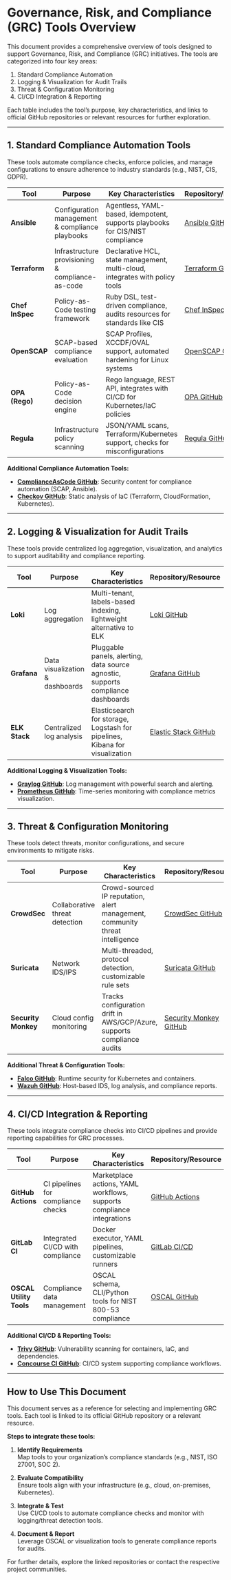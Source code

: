 # Governance, Risk, and Compliance (GRC) Tools Overview

This document provides a comprehensive overview of tools designed to support Governance, Risk, and Compliance (GRC) initiatives. The tools are categorized into four key areas:

1. Standard Compliance Automation  
2. Logging & Visualization for Audit Trails  
3. Threat & Configuration Monitoring  
4. CI/CD Integration & Reporting  

Each table includes the tool’s purpose, key characteristics, and links to official GitHub repositories or relevant resources for further exploration.

---

## 1. Standard Compliance Automation Tools

These tools automate compliance checks, enforce policies, and manage configurations to ensure adherence to industry standards (e.g., NIST, CIS, GDPR).

| Tool         | Purpose                                    | Key Characteristics                                                                 | Repository/Resource           |
|--------------|--------------------------------------------|--------------------------------------------------------------------------------------|-------------------------------|
| **Ansible**  | Configuration management & compliance playbooks | Agentless, YAML-based, idempotent, supports playbooks for CIS/NIST compliance      | [Ansible GitHub](https://github.com/ansible/ansible) |
| **Terraform**| Infrastructure provisioning & compliance-as-code | Declarative HCL, state management, multi-cloud, integrates with policy tools        | [Terraform GitHub](https://github.com/hashicorp/terraform) |
| **Chef InSpec** | Policy-as-Code testing framework         | Ruby DSL, test-driven compliance, audits resources for standards like CIS           | [Chef InSpec GitHub](https://github.com/inspec/inspec) |
| **OpenSCAP** | SCAP-based compliance evaluation            | SCAP Profiles, XCCDF/OVAL support, automated hardening for Linux systems           | [OpenSCAP GitHub](https://github.com/OpenSCAP/openscap) |
| **OPA (Rego)** | Policy-as-Code decision engine           | Rego language, REST API, integrates with CI/CD for Kubernetes/IaC policies         | [OPA GitHub](https://github.com/open-policy-agent/opa) |
| **Regula**   | Infrastructure policy scanning              | JSON/YAML scans, Terraform/Kubernetes support, checks for misconfigurations        | [Regula GitHub](https://github.com/fugue/regula) |

**Additional Compliance Automation Tools:**

- **[ComplianceAsCode GitHub](https://github.com/ComplianceAsCode/content)**: Security content for compliance automation (SCAP, Ansible).
- **[Checkov GitHub](https://github.com/bridgecrewio/checkov)**: Static analysis of IaC (Terraform, CloudFormation, Kubernetes).

---

## 2. Logging & Visualization for Audit Trails

These tools provide centralized log aggregation, visualization, and analytics to support auditability and compliance reporting.

| Tool       | Purpose                         | Key Characteristics                                                           | Repository/Resource                |
|------------|---------------------------------|-------------------------------------------------------------------------------|------------------------------------|
| **Loki**   | Log aggregation                 | Multi-tenant, labels-based indexing, lightweight alternative to ELK           | [Loki GitHub](https://github.com/grafana/loki) |
| **Grafana**| Data visualization & dashboards | Pluggable panels, alerting, data source agnostic, supports compliance dashboards | [Grafana GitHub](https://github.com/grafana/grafana) |
| **ELK Stack** | Centralized log analysis      | Elasticsearch for storage, Logstash for pipelines, Kibana for visualization   | [Elastic Stack GitHub](https://github.com/elastic) |

**Additional Logging & Visualization Tools:**

- **[Graylog GitHub](https://github.com/Graylog2/graylog2-server)**: Log management with powerful search and alerting.
- **[Prometheus GitHub](https://github.com/prometheus/prometheus)**: Time-series monitoring with compliance metrics visualization.

---

## 3. Threat & Configuration Monitoring

These tools detect threats, monitor configurations, and secure environments to mitigate risks.

| Tool           | Purpose                       | Key Characteristics                                                              | Repository/Resource                 |
|----------------|-------------------------------|----------------------------------------------------------------------------------|-------------------------------------|
| **CrowdSec**   | Collaborative threat detection | Crowd-sourced IP reputation, alert management, community threat intelligence     | [CrowdSec GitHub](https://github.com/crowdsecurity/crowdsec) |
| **Suricata**   | Network IDS/IPS               | Multi-threaded, protocol detection, customizable rule sets                       | [Suricata GitHub](https://github.com/OISF/suricata) |
| **Security Monkey** | Cloud config monitoring  | Tracks configuration drift in AWS/GCP/Azure, supports compliance audits         | [Security Monkey GitHub](https://github.com/Netflix/security_monkey) |

**Additional Threat & Configuration Tools:**

- **[Falco GitHub](https://github.com/falcosecurity/falco)**: Runtime security for Kubernetes and containers.
- **[Wazuh GitHub](https://github.com/wazuh/wazuh)**: Host-based IDS, log analysis, and compliance reports.

---

## 4. CI/CD Integration & Reporting

These tools integrate compliance checks into CI/CD pipelines and provide reporting capabilities for GRC processes.

| Tool             | Purpose                               | Key Characteristics                                                       | Repository/Resource                    |
|------------------|---------------------------------------|---------------------------------------------------------------------------|----------------------------------------|
| **GitHub Actions** | CI pipelines for compliance checks  | Marketplace actions, YAML workflows, supports compliance integrations     | [GitHub Actions](https://github.com/features/actions) |
| **GitLab CI**     | Integrated CI/CD with compliance     | Docker executor, YAML pipelines, customizable runners                     | [GitLab CI/CD](https://gitlab.com/gitlab-org/gitlab) |
| **OSCAL Utility Tools** | Compliance data management     | OSCAL schema, CLI/Python tools for NIST 800-53 compliance                 | [OSCAL GitHub](https://github.com/usnistgov/OSCAL) |

**Additional CI/CD & Reporting Tools:**

- **[Trivy GitHub](https://github.com/aquasecurity/trivy)**: Vulnerability scanning for containers, IaC, and dependencies.
- **[Concourse CI GitHub](https://github.com/concourse/concourse)**: CI/CD system supporting compliance workflows.

---

## How to Use This Document

This document serves as a reference for selecting and implementing GRC tools. Each tool is linked to its official GitHub repository or a relevant resource.

**Steps to integrate these tools:**

1. **Identify Requirements**  
   Map tools to your organization’s compliance standards (e.g., NIST, ISO 27001, SOC 2).

2. **Evaluate Compatibility**  
   Ensure tools align with your infrastructure (e.g., cloud, on-premises, Kubernetes).

3. **Integrate & Test**  
   Use CI/CD tools to automate compliance checks and monitor with logging/threat detection tools.

4. **Document & Report**  
   Leverage OSCAL or visualization tools to generate compliance reports for audits.

For further details, explore the linked repositories or contact the respective project communities.
